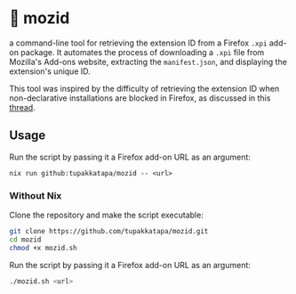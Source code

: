 # 🦊 mozid
a command-line tool for retrieving the extension ID from a Firefox `.xpi` add-on package. It automates the process of downloading a `.xpi` file from Mozilla's Add-ons website, extracting the `manifest.json`, and displaying the extension's unique ID.

This tool was inspired by the difficulty of retrieving the extension ID when non-declarative installations are blocked in Firefox, as discussed in this [thread](https://discourse.nixos.org/t/declare-firefox-extensions-and-settings/36265/17).

## Usage

Run the script by passing it a Firefox add-on URL as an argument:
```
nix run github:tupakkatapa/mozid -- <url>
```

### Without Nix

Clone the repository and make the script executable:

```bash
git clone https://github.com/tupakkatapa/mozid.git
cd mozid
chmod +x mozid.sh
```

Run the script by passing it a Firefox add-on URL as an argument:
```bash
./mozid.sh <url>
```

